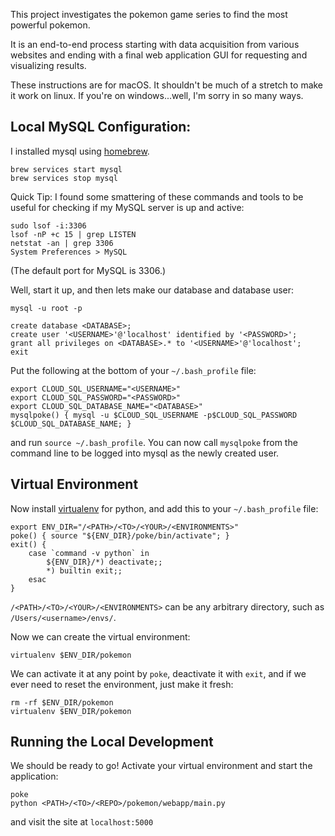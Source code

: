This project investigates the pokemon game series to find
the most powerful pokemon.

It is an end-to-end process starting with data acquisition from various
websites and ending with a final web application GUI for requesting and
visualizing results.

These instructions are for macOS. It shouldn't be much of a stretch to make it
work on linux. If you're on windows...well, I'm sorry in so many ways.

## Local MySQL Configuration:

I installed mysql using [homebrew](https://brew.sh/).

```
brew services start mysql
brew services stop mysql
```

Quick Tip:
I found some smattering of these commands and tools to be useful for checking if my MySQL server is up and active:
```
sudo lsof -i:3306
lsof -nP +c 15 | grep LISTEN
netstat -an | grep 3306
System Preferences > MySQL
```
(The default port for MySQL is 3306.)

Well, start it up, and then lets make our database and database user:

```
mysql -u root -p
```

```
create database <DATABASE>;
create user '<USERNAME>'@'localhost' identified by '<PASSWORD>';
grant all privileges on <DATABASE>.* to '<USERNAME>'@'localhost';
exit
```
Put the following at the bottom of your `~/.bash_profile` file:

```
export CLOUD_SQL_USERNAME="<USERNAME>"
export CLOUD_SQL_PASSWORD="<PASSWORD>"
export CLOUD_SQL_DATABASE_NAME="<DATABASE>"
mysqlpoke() { mysql -u $CLOUD_SQL_USERNAME -p$CLOUD_SQL_PASSWORD $CLOUD_SQL_DATABASE_NAME; }
```

and run `source ~/.bash_profile`. You can now call `mysqlpoke` from the command line to be logged into mysql as the newly created user.

## Virtual Environment

Now install [virtualenv](https://virtualenv.pypa.io) for python, and add this to your `~/.bash_profile` file:

```
export ENV_DIR="/<PATH>/<TO>/<YOUR>/<ENVIRONMENTS>"
poke() { source "${ENV_DIR}/poke/bin/activate"; }
exit() {
    case `command -v python` in
        ${ENV_DIR}/*) deactivate;;
        *) builtin exit;;
    esac
}
```

`/<PATH>/<TO>/<YOUR>/<ENVIRONMENTS>` can be any arbitrary directory, such as `/Users/<username>/envs/`.

Now we can create the virtual environment:
```
virtualenv $ENV_DIR/pokemon
```

We can activate it at any point by `poke`, deactivate it with `exit`, and if we ever need to reset the environment, just make it fresh:

```
rm -rf $ENV_DIR/pokemon
virtualenv $ENV_DIR/pokemon
```

## Running the Local Development

We should be ready to go! Activate your virtual environment and start the application:
```
poke
python <PATH>/<TO>/<REPO>/pokemon/webapp/main.py
```
and visit the site at `localhost:5000`


